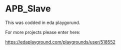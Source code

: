 # APB_Slave

This was codded in eda playgorund.

For more projects please enter here: 

https://edaplayground.com/playgrounds/user/518552
